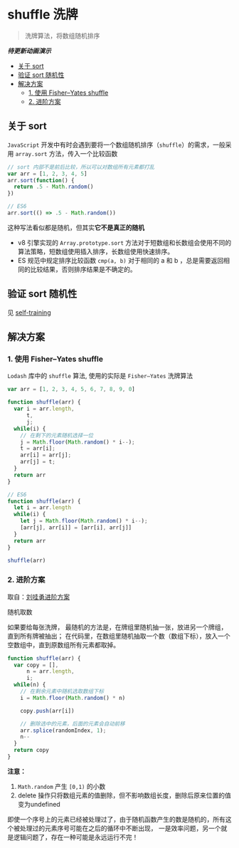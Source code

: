# shuffle 洗牌

> 洗牌算法，将数组随机排序

***待更新动画演示***

- [关于 sort](#关于-sort)
- [验证 sort 随机性](#验证-sort-随机性)
- [解决方案](#解决方案)
  - [1. 使用 Fisher–Yates shuffle](#1-使用-fisheryates-shuffle)
  - [2. 进阶方案](#2-进阶方案)

## 关于 sort

`JavaScript` 开发中有时会遇到要将一个数组随机排序（`shuffle`）的需求，一般采用 `array.sort` 方法，传入一个比较函数

```js
// sort 内部不是前后比较，所以可以对数组所有元素都打乱
var arr = [1, 2, 3, 4, 5]
arr.sort(function() {
  return .5 - Math.random()
})

// ES6
arr.sort(() => .5 - Math.random())

```

这种写法看似都是随机，但其实**它不是真正的随机**

- v8 引擎实现的 `Array.prototype.sort` 方法对于短数组和长数组会使用不同的算法策略，短数组使用插入排序，长数组使用快速排序。
- ES 规范中规定排序比较函数 `cmp(a, b)` 对于相同的 a 和 b ，总是需要返回相同的比较结果，否则排序结果是不确定的。

## 验证 sort 随机性

见 [self-training](https://github.com/stephentian/daily-js/blob/master/09-Skills/01-shuffle/self-training.html)

## 解决方案

### 1. 使用 Fisher–Yates shuffle

`Lodash` 库中的 `shuffle` 算法, 使用的实际是 `Fisher–Yates` 洗牌算法

```js
var arr = [1, 2, 3, 4, 5, 6, 7, 8, 9, 0]

function shuffle(arr) {
  var i = arr.length,
      t,
      j;
  while(i) {
    // 在剩下的元素随机选择一位
    j = Math.floor(Math.random() * i--);
    t = arr[i];
    arr[i] = arr[j];
    arr[j] = t;
  }
  return arr
}

// ES6
function shuffle(arr) {
  let i = arr.length
  while(i) {
    let j = Math.floor(Math.random() * i--);
    [arr[j], arr[i]] = [arr[i], arr[j]]
  }
  return arr
}

shuffle(arr)
```

### 2. 进阶方案

取自：[刘哇勇进阶方案](http://www.cnblogs.com/Wayou/p/fisher_yates_shuffle.html)

随机取数

如果要给每张洗牌， 最随机的方法是，在牌组里随机抽一张，放进另一个牌组，直到所有牌被抽出；
在代码里，在数组里随机抽取一个数（数组下标），放入一个空数组中，直到原数组所有元素都取掉。

```js
function shuffle(arr) {
  var copy = [],
      n = arr.length,
      i;
  while(n) {
    // 在剩余元素中随机选取数组下标
    i = Math.floor(Math.random() * n)

    copy.push(arr[i])

    // 删除选中的元素，后面的元素会自动前移
    arr.splice(randomIndex, 1);
    n--
  }
  return copy
}
```

**注意：**

1. `Math.random` 产生 `[0,1)` 的小数
2. delete 操作只将数组元素的值删除，但不影响数组长度，删除后原来位置的值变为undefined

即使一个序号上的元素已经被处理过了，由于随机函数产生的数是随机的，所有这个被处理过的元素序号可能在之后的循环中不断出现，
一是效率问题，另一个就是逻辑问题了，存在一种可能是永远运行不完！
